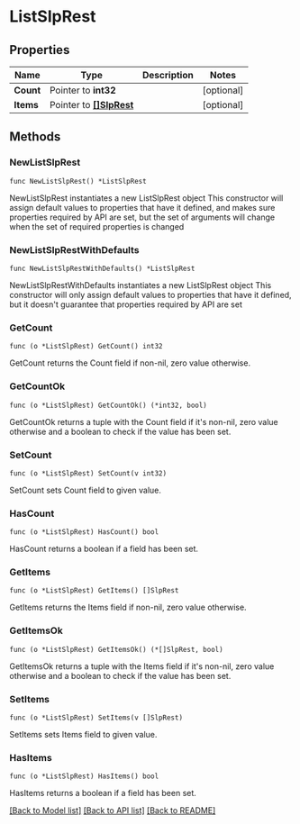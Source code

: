 # ListSlpRest

## Properties

Name | Type | Description | Notes
------------ | ------------- | ------------- | -------------
**Count** | Pointer to **int32** |  | [optional] 
**Items** | Pointer to [**[]SlpRest**](SlpRest.md) |  | [optional] 

## Methods

### NewListSlpRest

`func NewListSlpRest() *ListSlpRest`

NewListSlpRest instantiates a new ListSlpRest object
This constructor will assign default values to properties that have it defined,
and makes sure properties required by API are set, but the set of arguments
will change when the set of required properties is changed

### NewListSlpRestWithDefaults

`func NewListSlpRestWithDefaults() *ListSlpRest`

NewListSlpRestWithDefaults instantiates a new ListSlpRest object
This constructor will only assign default values to properties that have it defined,
but it doesn't guarantee that properties required by API are set

### GetCount

`func (o *ListSlpRest) GetCount() int32`

GetCount returns the Count field if non-nil, zero value otherwise.

### GetCountOk

`func (o *ListSlpRest) GetCountOk() (*int32, bool)`

GetCountOk returns a tuple with the Count field if it's non-nil, zero value otherwise
and a boolean to check if the value has been set.

### SetCount

`func (o *ListSlpRest) SetCount(v int32)`

SetCount sets Count field to given value.

### HasCount

`func (o *ListSlpRest) HasCount() bool`

HasCount returns a boolean if a field has been set.

### GetItems

`func (o *ListSlpRest) GetItems() []SlpRest`

GetItems returns the Items field if non-nil, zero value otherwise.

### GetItemsOk

`func (o *ListSlpRest) GetItemsOk() (*[]SlpRest, bool)`

GetItemsOk returns a tuple with the Items field if it's non-nil, zero value otherwise
and a boolean to check if the value has been set.

### SetItems

`func (o *ListSlpRest) SetItems(v []SlpRest)`

SetItems sets Items field to given value.

### HasItems

`func (o *ListSlpRest) HasItems() bool`

HasItems returns a boolean if a field has been set.


[[Back to Model list]](../README.md#documentation-for-models) [[Back to API list]](../README.md#documentation-for-api-endpoints) [[Back to README]](../README.md)


